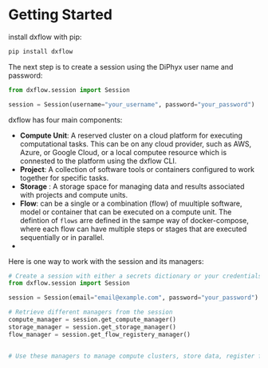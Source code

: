# Getting Started

install dxflow with pip:

```bash
pip install dxflow
```

The next step is to create a session using the DiPhyx user name and password: 

```python
from dxflow.session import Session

session = Session(username="your_username", password="your_password")
```

dxflow has four main components: 

- **Compute Unit**: A reserved cluster on a cloud platform for executing computational tasks. This can be on any cloud provider, such as AWS, Azure, or Google Cloud, or a local computee resource which is connested to the platform using the dxflow CLI. 
- **Project**: A collection of software tools or containers configured to work together for specific tasks.
-  **Storage** : A storage space for managing data and results associated with projects and compute units.
-  **Flow**: can be a single or a combination (flow) of muultiple software, model or container that can be executed on a compute unit. The defintion of `flows` arre defined in the sampe way of docker-compose, where each flow can have multiple steps or stages that are executed sequentially or in parallel.
-  
Here is one way to work with the session and its managers:

```python
# Create a session with either a secrets dictionary or your credentials
from dxflow.session import Session

session = Session(email="email@example.com", password="your_password")

# Retrieve different managers from the session
compute_manager = session.get_compute_manager()
storage_manager = session.get_storage_manager()
flow_manager = session.get_flow_registery_manager()


# Use these managers to manage compute clusters, store data, register flows, and define compute types
```


